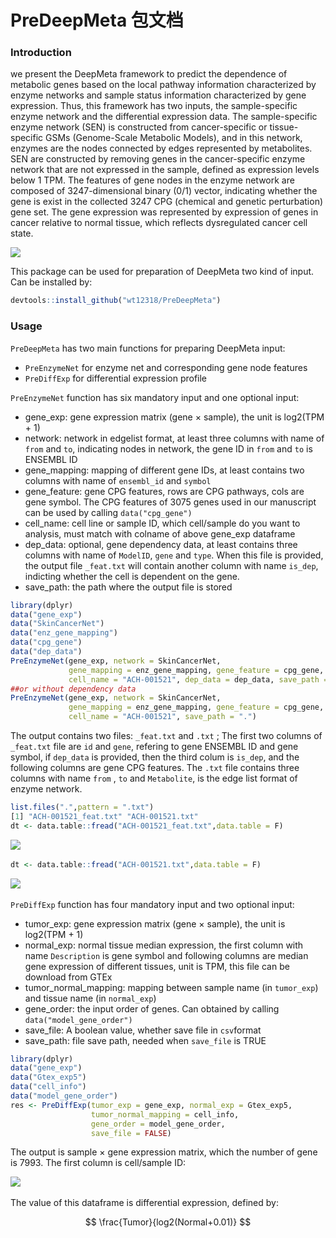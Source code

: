 # PreDeepMeta 包文档

### Introduction

we present the DeepMeta framework to predict the dependence of metabolic genes based on the local pathway information characterized by enzyme networks and sample status information characterized by gene expression. Thus, this framework has two inputs, the sample-specific enzyme network and the differential expression data. The sample-specific enzyme network (SEN) is constructed from cancer-specific or tissue-specific GSMs (Genome-Scale Metabolic Models), and in this network, enzymes are the nodes connected by edges represented by metabolites. SEN are constructed by removing genes in the cancer-specific enzyme network that are not expressed in the sample, defined as expression levels below 1 TPM. The features of gene nodes in the enzyme network are composed of 3247-dimensional binary (0/1) vector, indicating whether the gene is exist in the collected 3247 CPG (chemical and genetic perturbation) gene set. The gene expression was represented by expression of genes in cancer relative to normal tissue, which reflects dysregulated cancer cell state.

![](https://picgo-wutao.oss-cn-shanghai.aliyuncs.com/undefined%E5%9B%BE%E7%89%8711-20240111152705-7zwvtug.png)

This package can be used for preparation of DeepMeta two kind of input. Can be installed by:

```r
devtools::install_github("wt12318/PreDeepMeta")
```

### Usage

`PreDeepMeta`​ has two main functions for preparing DeepMeta input:

* `PreEnzymeNet`​ for enzyme net and corresponding gene node features
* `PreDiffExp`​ for differential expression profile

`PreEnzymeNet`​ function has six mandatory input and one optional input:

* gene_exp: gene expression matrix (gene × sample), the unit is log2(TPM + 1)
* network: network in edgelist format, at least three columns with name of `from`​ and `to`​, indicating nodes in network, the gene ID in `from`​ and `to`​ is ENSEMBL ID
* gene_mapping: mapping of different gene IDs, at least contains two columns with name of `ensembl_id`​ and `symbol`​
* gene_feature: gene CPG features, rows are CPG pathways, cols are gene symbol. The CPG features of 3075 genes used in our manuscript can be used by calling `data("cpg_gene")`​
* cell_name: cell line or sample ID, which cell/sample do you want to analysis, must match with colname of above gene_exp dataframe
* dep_data: optional, gene dependency data, at least contains three columns with name of `ModelID`​, `gene`​ and `type`​. When this file is provided, the output file `_feat.txt`​ will contain another column with name `is_dep`​, indicting whether the cell is dependent on the gene.
* save_path: the path where the output file is stored

```R
library(dplyr)
data("gene_exp")
data("SkinCancerNet")
data("enz_gene_mapping")
data("cpg_gene")
data("dep_data")
PreEnzymeNet(gene_exp, network = SkinCancerNet,
			 gene_mapping = enz_gene_mapping, gene_feature = cpg_gene,
	 		 cell_name = "ACH-001521", dep_data = dep_data, save_path = ".")
##or without dependency data
PreEnzymeNet(gene_exp, network = SkinCancerNet,
			 gene_mapping = enz_gene_mapping, gene_feature = cpg_gene,
			 cell_name = "ACH-001521", save_path = ".")
```

The output contains two files: `_feat.txt`​ and `.txt`​ ; The first two columns of `_feat.txt`​ file are `id`​ and `gene`​, refering to gene ENSEMBL ID and gene symbol, if `dep_data`​ is provided, then the third colum is `is_dep`​, and the following columns are gene CPG features.  The `.txt`​ file contains three columns with name `from`​ , `to`​ and `Metabolite`​, is the edge list format of enzyme network. 

```R
list.files(".",pattern = ".txt")
[1] "ACH-001521_feat.txt" "ACH-001521.txt" 
dt <- data.table::fread("ACH-001521_feat.txt",data.table = F)
```

![](https://picgo-wutao.oss-cn-shanghai.aliyuncs.com/undefinedimage-20240111163157-83vj6jz.png)​

```R
dt <- data.table::fread("ACH-001521.txt",data.table = F)
```

![](https://picgo-wutao.oss-cn-shanghai.aliyuncs.com/undefinedimage-20240111163224-ky5k3qk.png)​

`PreDiffExp`​ function has four mandatory input and two optional input:

* tumor_exp: gene expression matrix (gene × sample), the unit is log2(TPM + 1)
* normal_exp: normal tissue median expression, the first column with name `Description`​ is gene symbol and following columns are median gene expression of different tissues, unit is TPM, this file can be download from GTEx
* tumor_normal_mapping: mapping between sample name (in `tumor_exp`​) and tissue name (in `normal_exp`​)
* gene_order: the input order of genes. Can obtained by calling `data("model_gene_order")`​
* save_file: A boolean value, whether save file in `csv`​ format
* save_path: file save path, needed when `save_file`​ is TRUE

```R
library(dplyr)
data("gene_exp")
data("Gtex_exp5")
data("cell_info")
data("model_gene_order")
res <- PreDiffExp(tumor_exp = gene_exp, normal_exp = Gtex_exp5,
                  tumor_normal_mapping = cell_info,
                  gene_order = model_gene_order,
                  save_file = FALSE)
```

The output is sample × gene expression matrix, which the number of gene is 7993. The first column is cell/sample ID:

![](https://picgo-wutao.oss-cn-shanghai.aliyuncs.com/undefinedimage-20240111164409-yov9gya.png)​

The value of this dataframe is differential expression, defined by:

$$
\frac{Tumor}{log2(Normal+0.01)}
$$

‍
